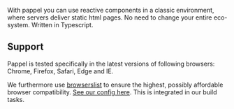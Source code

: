 With pappel you can use reactive components in a classic environment,
where servers deliver static html pages. No need to change your entire
eco-system. Written in Typescript.

## Support
Pappel is tested specifically in the latest versions of following
browsers: Chrome, Firefox, Safari, Edge and IE. 

We furthermore use [browserslist](https://github.com/browserslist/browserslist)
to ensure the highest, possibly affordable browser compatibility. 
[See our config here](.browserslistrc). This is integrated in our
build tasks.

